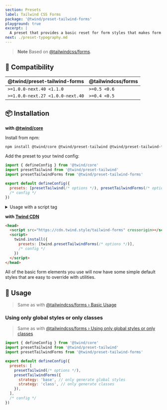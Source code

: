 ```yaml
---
section: Presets
label: Tailwind CSS Forms
package: '@twind/preset-tailwind-forms'
playground: true
excerpt: |
  A preset that provides a basic reset for form styles that makes form elements easy to override with utilities.
next: ./preset-typography.md
---
```


> **Note**
> Based on [@tailwindcss/forms](https://github.com/tailwindlabs/tailwindcss-forms).

## 🤝 Compatibility

| @twind/preset-tailwind-forms     | @tailwindcss/forms |
| -------------------------------- | ------------------ |
| `>=1.0.0-next.40 <1.1.0`         | `>=0.5 <0.6`       |
| `>=1.0.0-next.27 <1.0.0-next.40` | `>=0.4 <0.5`       |

## 📦 Installation

**with [@twind/core](https://github.com/tw-in-js/twind/tree/main/packages/core)**

Install from npm:

```sh
npm install @twind/core @twind/preset-tailwind @twind/preset-tailwind-forms
```

Add the preset to your twind config:

```js title="twind.config.js"
import { defineConfig } from '@twind/core'
import presetTailwind from '@twind/preset-tailwind'
import presetTailwindForms from '@twind/preset-tailwind-forms'

export default defineConfig({
  presets: [presetTailwind(/* options */), presetTailwindForms(/* options */)],
  /* config */
})
```

<details><summary>Usage with a script tag</summary>

```html
<head>
  <script
    src="https://cdn.jsdelivr.net/combine/npm/twind,npm/@twind/preset-tailwind,npm/@twind/preset-tailwind-forms"
    crossorigin
  ></script>
  <script>
    twind.install({
      presets: [twind.presetTailwind(/* options */), twind.presetTailwindForms(/* options */)],
      /* config */
    })
  </script>
</head>
```

</details>

**with [Twind CDN](./installation#twind-cdn)**

```html
<head>
  <script src="https://cdn.twind.style/tailwind-forms" crossorigin></script>
  <script>
    twind.install({
      presets: [twind.presetTailwindForms(/* options */)],
      /* config */
    })
  </script>
</head>
```

All of the basic form elements you use will now have some simple default styles that are easy to override with utilities.

## 🙇 Usage

> Same as with [@tailwindcss/forms › Basic Usage](https://github.com/tailwindlabs/tailwindcss-forms#basic-usage)

### Using only global styles or only classes

> Same as with [@tailwindcss/forms › Using only global styles or only classes](https://github.com/tailwindlabs/tailwindcss-forms#using-only-global-styles-or-only-classes)

```js title="twind.config.js"
import { defineConfig } from '@twind/core'
import presetTailwind from '@twind/preset-tailwind'
import presetTailwindForms from '@twind/preset-tailwind-forms'

export default defineConfig({
  presets: [
    presetTailwind(/* options */),
    presetTailwindForms({
      strategy: 'base', // only generate global styles
      strategy: 'class', // only generate classes
    }),
  ],
  /* config */
})
```
